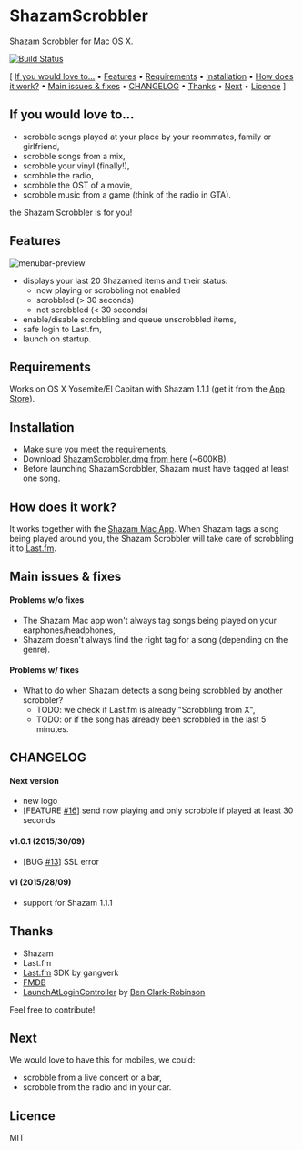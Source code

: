 ShazamScrobbler
=================

Shazam Scrobbler for Mac OS X. 

[![Build Status](https://travis-ci.org/stephanebruckert/ShazamScrobbler.svg?branch=master)](https://travis-ci.org/stephanebruckert/ShazamScrobbler)

[ [If you would love to...](#if-you-would-love-to) &bull; [Features](#features) &bull; [Requirements](#requirements) &bull; [Installation](#installation) &bull; [How does it work?](#how-does-it-work) &bull; [Main issues & fixes](#main-issues--fixes) &bull; [CHANGELOG](#changelog) &bull; [Thanks](#thanks) &bull; [Next](#next) &bull; [Licence](#licence) ]

## If you would love to...

 - scrobble songs played at your place by your roommates, family or girlfriend,
 - scrobble songs from a mix,
 - scrobble your vinyl (finally!),
 - scrobble the radio,
 - scrobble the OST of a movie,
 - scrobble music from a game (think of the radio in GTA).
 
the Shazam Scrobbler is for you!

## Features

![menubar-preview](https://cloud.githubusercontent.com/assets/1932338/10127413/89a1b8ce-65a1-11e5-8fd7-479ad0eca604.png)
 
 - displays your last 20 Shazamed items and their status:
   - now playing or scrobbling not enabled 
   - scrobbled (> 30 seconds)
   - not scrobbled (< 30 seconds)
 - enable/disable scrobbling and queue unscrobbled items,
 - safe login to Last.fm,
 - launch on startup.

## Requirements

Works on OS X Yosemite/El Capitan with Shazam 1.1.1 (get it from the [App Store](https://itunes.apple.com/en/app/shazam/id897118787?mt=12)).

## Installation

 - Make sure you meet the requirements,
 - Download [ShazamScrobbler.dmg from here](https://github.com/stephanebruckert/ShazamScrobbler/releases) (~600KB),
 - Before launching ShazamScrobbler, Shazam must have tagged at least one song.

## How does it work?

It works together with the [Shazam Mac App](https://itunes.apple.com/us/app/shazam/id897118787?mt=12). When Shazam tags a song being played around you, the Shazam Scrobbler will take care of scrobbling it to [Last.fm](http://last.fm).

## Main issues & fixes

#### Problems w/o fixes

- The Shazam Mac app won't always tag songs being played on your earphones/headphones,
- Shazam doesn't always find the right tag for a song (depending on the genre).

#### Problems w/ fixes

- What to do when Shazam detects a song being scrobbled by another scrobbler?
  - TODO: we check if Last.fm is already "Scrobbling from X",
  - TODO: or if the song has already been scrobbled in the last 5 minutes.

## CHANGELOG

#### Next version

 - new logo
 - [FEATURE [#16](https://github.com/stephanebruckert/ShazamScrobbler/issues/16)] send now playing and only scrobble if played at least 30 seconds

#### v1.0.1 (2015/30/09)

 - [BUG [#13](https://github.com/stephanebruckert/ShazamScrobbler/issues/13)] SSL error 

#### v1 (2015/28/09)

 - support for Shazam 1.1.1

## Thanks

 - Shazam
 - Last.fm
 - [Last.fm](https://github.com/gangverk/LastFm) SDK by gangverk
 - [FMDB](https://github.com/ccgus/fmdb)
 - [LaunchAtLoginController](https://github.com/Mozketo/LaunchAtLoginController) by [Ben Clark-Robinson](https://github.com/Mozketo)

Feel free to contribute!

## Next

We would love to have this for mobiles, we could:
 - scrobble from a live concert or a bar,
 - scrobble from the radio and in your car.
 
## Licence

MIT
